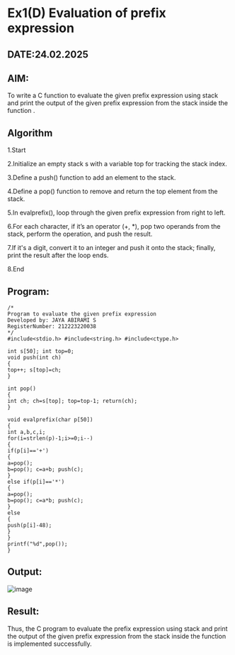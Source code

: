 # Ex1(D) Evaluation of prefix expression
## DATE:24.02.2025
## AIM:
To write a C function to evaluate the given prefix expression using stack and print the output of the given prefix expression from the stack inside the function . 

## Algorithm
1.Start
   
2.Initialize an empty stack s with a variable top for tracking the stack index.

3.Define a push() function to add an element to the stack.

4.Define a pop() function to remove and return the top element from the stack.

5.In evalprefix(), loop through the given prefix expression from right to left.

6.For each character, if it’s an operator (+, *), pop two operands from the stack, perform the operation, and push the result.

7.If it's a digit, convert it to an integer and push it onto the stack; finally, print the result after the loop ends.

8.End
   
## Program:
```
/*
Program to evaluate the given prefix expression
Developed by: JAYA ABIRAMI S
RegisterNumber: 212223220038
*/
#include<stdio.h> #include<string.h> #include<ctype.h>

int s[50]; int top=0;
void push(int ch)
{
top++; s[top]=ch;
}

int pop()
{
int ch; ch=s[top]; top=top-1; return(ch);
}

void evalprefix(char p[50])
{
int a,b,c,i;
for(i=strlen(p)-1;i>=0;i--)
{
if(p[i]=='+')
{
a=pop();
b=pop(); c=a+b; push(c);
}
else if(p[i]=='*')
{
a=pop();
b=pop(); c=a*b; push(c);
}
else
{
push(p[i]-48);
}
}
printf("%d",pop());
}
```

## Output:
![image](https://github.com/user-attachments/assets/d0300a6c-d805-489a-b559-b42760598fa3)


## Result:
Thus, the C program to evaluate the prefix expression using stack and print the output of the given prefix expression from the stack inside the function is implemented successfully.
